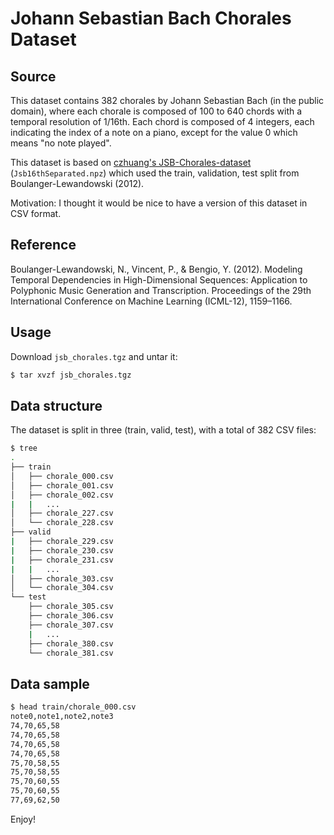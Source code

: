 # Johann Sebastian Bach Chorales Dataset

## Source
This dataset contains 382 chorales by Johann Sebastian Bach (in the public domain), where each chorale is composed of 100 to 640 chords with a temporal resolution of 1/16th. Each chord is composed of 4 integers, each indicating the index of a note on a piano, except for the value 0 which means "no note played".

This dataset is based on [czhuang's JSB-Chorales-dataset](https://github.com/czhuang/JSB-Chorales-dataset/blob/master/README.md) (`Jsb16thSeparated.npz`) which used the train, validation, test split from Boulanger-Lewandowski (2012).

Motivation: I thought it would be nice to have a version of this dataset in CSV format.

## Reference
Boulanger-Lewandowski, N., Vincent, P., & Bengio, Y. (2012). Modeling Temporal Dependencies in High-Dimensional Sequences: Application to Polyphonic Music Generation and Transcription. Proceedings of the 29th International Conference on Machine Learning (ICML-12), 1159–1166.

## Usage
Download `jsb_chorales.tgz` and untar it:

```bash
$ tar xvzf jsb_chorales.tgz
```

## Data structure
The dataset is split in three (train, valid, test), with a total of 382 CSV files:

```bash
$ tree
.
├── train
│   ├── chorale_000.csv
│   ├── chorale_001.csv
│   ├── chorale_002.csv
|   |   ...
│   ├── chorale_227.csv
│   └── chorale_228.csv
├── valid
|   ├── chorale_229.csv
|   ├── chorale_230.csv
|   ├── chorale_231.csv
|   |   ...
│   ├── chorale_303.csv
│   └── chorale_304.csv
└── test
    ├── chorale_305.csv
    ├── chorale_306.csv
    ├── chorale_307.csv
    |   ...
    ├── chorale_380.csv
    └── chorale_381.csv
```

## Data sample

```bash
$ head train/chorale_000.csv
note0,note1,note2,note3
74,70,65,58
74,70,65,58
74,70,65,58
74,70,65,58
75,70,58,55
75,70,58,55
75,70,60,55
75,70,60,55
77,69,62,50
```

Enjoy!
